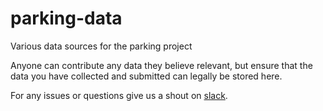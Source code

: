# parking-data
Various data sources for the parking project

Anyone can contribute any data they believe relevant, but ensure that the data you have collected and submitted can legally be stored here.

For any issues or questions give us a shout on [slack](https://bathml.herokuapp.com/).
